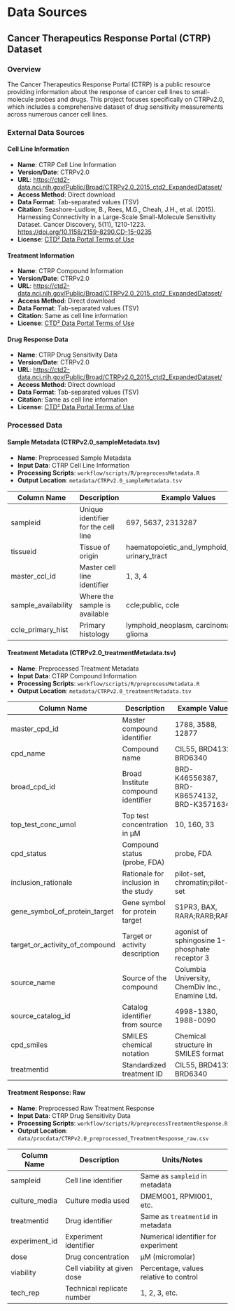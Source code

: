 # Data Sources

## Cancer Therapeutics Response Portal (CTRP) Dataset

### Overview

The Cancer Therapeutics Response Portal (CTRP) is a public resource providing information about the response of cancer cell lines to small-molecule probes and drugs. This project focuses specifically on CTRPv2.0, which includes a comprehensive dataset of drug sensitivity measurements across numerous cancer cell lines.

### External Data Sources

#### Cell Line Information

- **Name**: CTRP Cell Line Information
- **Version/Date**: CTRPv2.0
- **URL**: https://ctd2-data.nci.nih.gov/Public/Broad/CTRPv2.0_2015_ctd2_ExpandedDataset/
- **Access Method**: Direct download
- **Data Format**: Tab-separated values (TSV)
- **Citation**: Seashore-Ludlow, B., Rees, M.G., Cheah, J.H., et al. (2015). Harnessing Connectivity in a Large-Scale Small-Molecule Sensitivity Dataset. Cancer Discovery, 5(11), 1210-1223. https://doi.org/10.1158/2159-8290.CD-15-0235
- **License**: [CTD² Data Portal Terms of Use](https://ctd2-data.nci.nih.gov/Public/termsofuse/)

#### Treatment Information

- **Name**: CTRP Compound Information
- **Version/Date**: CTRPv2.0
- **URL**: https://ctd2-data.nci.nih.gov/Public/Broad/CTRPv2.0_2015_ctd2_ExpandedDataset/
- **Access Method**: Direct download
- **Data Format**: Tab-separated values (TSV)
- **Citation**: Same as cell line information
- **License**: [CTD² Data Portal Terms of Use](https://ctd2-data.nci.nih.gov/Public/termsofuse/)

#### Drug Response Data

- **Name**: CTRP Drug Sensitivity Data
- **Version/Date**: CTRPv2.0
- **URL**: https://ctd2-data.nci.nih.gov/Public/Broad/CTRPv2.0_2015_ctd2_ExpandedDataset/
- **Access Method**: Direct download
- **Data Format**: Tab-separated values (TSV)
- **Citation**: Same as cell line information
- **License**: [CTD² Data Portal Terms of Use](https://ctd2-data.nci.nih.gov/Public/termsofuse/)

### Processed Data

#### Sample Metadata (CTRPv2.0_sampleMetadata.tsv)

- **Name**: Preprocessed Sample Metadata
- **Input Data**: CTRP Cell Line Information
- **Processing Scripts**: `workflow/scripts/R/preprocessMetadata.R`
- **Output Location**: `metadata/CTRPv2.0_sampleMetadata.tsv`

| Column Name         | Description                         | Example Values                                    |
| ------------------- | ----------------------------------- | ------------------------------------------------- |
| sampleid            | Unique identifier for the cell line | 697, 5637, 2313287                                |
| tissueid            | Tissue of origin                    | haematopoietic_and_lymphoid_tissue, urinary_tract |
| master_ccl_id       | Master cell line identifier         | 1, 3, 4                                           |
| sample_availability | Where the sample is available       | ccle;public, ccle                                 |
| ccle_primary_hist   | Primary histology                   | lymphoid_neoplasm, carcinoma, glioma              |

#### Treatment Metadata (CTRPv2.0_treatmentMetadata.tsv)

- **Name**: Preprocessed Treatment Metadata
- **Input Data**: CTRP Compound Information
- **Processing Scripts**: `workflow/scripts/R/preprocessMetadata.R`
- **Output Location**: `metadata/CTRPv2.0_treatmentMetadata.tsv`

| Column Name                    | Description                          | Example Values                                  |
| ------------------------------ | ------------------------------------ | ----------------------------------------------- |
| master_cpd_id                  | Master compound identifier           | 1788, 3588, 12877                               |
| cpd_name                       | Compound name                        | CIL55, BRD4132, BRD6340                         |
| broad_cpd_id                   | Broad Institute compound identifier  | BRD-K46556387, BRD-K86574132, BRD-K35716340     |
| top_test_conc_umol             | Top test concentration in μM         | 10, 160, 33                                     |
| cpd_status                     | Compound status (probe, FDA)         | probe, FDA                                      |
| inclusion_rationale            | Rationale for inclusion in the study | pilot-set, chromatin;pilot-set                  |
| gene_symbol_of_protein_target  | Gene symbol for protein target       | S1PR3, BAX, RARA;RARB;RARG                      |
| target_or_activity_of_compound | Target or activity description       | agonist of sphingosine 1-phosphate receptor 3   |
| source_name                    | Source of the compound               | Columbia University, ChemDiv Inc., Enamine Ltd. |
| source_catalog_id              | Catalog identifier from source       | 4998-1380, 1988-0090                            |
| cpd_smiles                     | SMILES chemical notation             | Chemical structure in SMILES format             |
| treatmentid                    | Standardized treatment ID            | CIL55, BRD4132, BRD6340                         |

#### Treatment Response: Raw

- **Name**: Preprocessed Raw Treatment Response
- **Input Data**: CTRP Drug Sensitivity Data
- **Processing Scripts**: `workflow/scripts/R/preprocessTreatmentResponse.R`
- **Output Location**: `data/procdata/CTRPv2.0_preprocessed_TreatmentResponse_raw.csv`

| Column Name   | Description                  | Units/Notes                            |
| ------------- | ---------------------------- | -------------------------------------- |
| sampleid      | Cell line identifier         | Same as `sampleid` in metadata         |
| culture_media | Culture media used           | DMEM001, RPMI001, etc.                 |
| treatmentid   | Drug identifier              | Same as `treatmentid` in metadata      |
| experiment_id | Experiment identifier        | Numerical identifier for experiment    |
| dose          | Drug concentration           | μM (micromolar)                        |
| viability     | Cell viability at given dose | Percentage, values relative to control |
| tech_rep      | Technical replicate number   | 1, 2, 3, etc.                          |
